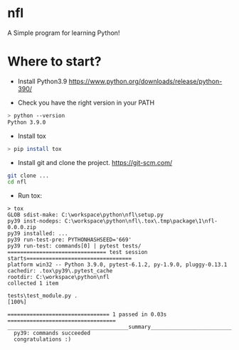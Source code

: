 # nfl

A Simple program for learning Python!

# Where to start?

- Install Python3.9 https://www.python.org/downloads/release/python-390/

- Check you have the right version in your PATH

```bash
> python --version
Python 3.9.0
```

- Install tox

```bash
> pip install tox
```

- Install git and clone the project. https://git-scm.com/

```bash
git clone ...
cd nfl
```

- Run tox:

```
> tox
GLOB sdist-make: C:\workspace\python\nfl\setup.py
py39 inst-nodeps: C:\workspace\python\nfl\.tox\.tmp\package\1\nfl-0.0.0.zip
py39 installed: ...
py39 run-test-pre: PYTHONHASHSEED='669'
py39 run-test: commands[0] | pytest tests/
=============================== test session starts=================================
platform win32 -- Python 3.9.0, pytest-6.1.2, py-1.9.0, pluggy-0.13.1
cachedir: .tox\py39\.pytest_cache
rootdir: C:\workspace\python\nfl
collected 1 item

tests\test_module.py .                                                     [100%]

================================ 1 passed in 0.03s ==================================
______________________________________summary________________________________________
  py39: commands succeeded
  congratulations :)
```

